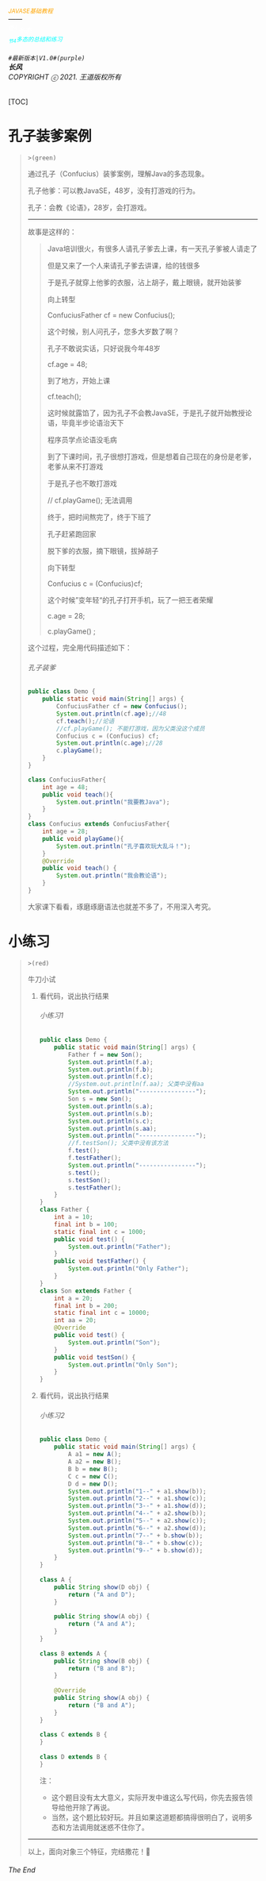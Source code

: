 ###### <sub><font color = orange>JAVASE基础教程</font></sub><br />——<br /><sup><font color=white>卷4</font></sup><font color=white>多态</font><br/><sup><sub><font color=cyan>节4</font></sub><font color=cyan>多态的总结和练习</font></sup><br/><br/>	``#最新版本|V1.0#(purple) ``<br/>**长风**<br/>*COPYRIGHT ⓒ 2021. 王道版权所有*

[TOC]

# 孔子装爹案例

> `>(green)`
>
> 通过孔子（Confucius）装爹案例，理解Java的多态现象。
>
> 孔子他爹：可以教JavaSE，48岁，没有打游戏的行为。
>
> 孔子：会教《论语》，28岁，会打游戏。
>
> ---
>
> 故事是这样的：
>
> > Java培训很火，有很多人请孔子爹去上课，有一天孔子爹被人请走了
> >
> > 但是又来了一个人来请孔子爹去讲课，给的钱很多
> >
> > 于是孔子就穿上他爹的衣服，沾上胡子，戴上眼镜，就开始装爹
> >
> > 向上转型
> >
> > ConfuciusFather cf = new Confucius();
> >
> > 这个时候，别人问孔子，您多大岁数了啊？
> >
> > 孔子不敢说实话，只好说我今年48岁
> >
> > cf.age = 48;
> >
> > 到了地方，开始上课
> >
> > cf.teach();
> >
> > 这时候就露馅了，因为孔子不会教JavaSE，于是孔子就开始教授论语，毕竟半步论语治天下
> >
> > 程序员学点论语没毛病
> >
> > 到了下课时间，孔子很想打游戏，但是想着自己现在的身份是老爹，老爹从来不打游戏
> >
> > 于是孔子也不敢打游戏
> >
> > // cf.playGame(); 无法调用
> >
> > 终于，把时间熬完了，终于下班了
> >
> > 孔子赶紧跑回家
> >
> > 脱下爹的衣服，摘下眼镜，拔掉胡子
> >
> > 向下转型
> >
> > Confucius  c = (Confucius)cf;
> >
> > 这个时候”变年轻“的孔子打开手机，玩了一把王者荣耀
> >
> > c.age = 28;
> >
> > c.playGame() ;
>
> 这个过程，完全用代码描述如下：
>
> ###### 孔子装爹
>
> ``` java
> public class Demo {
>     public static void main(String[] args) {
>         ConfuciusFather cf = new Confucius();
>         System.out.println(cf.age);//48
>         cf.teach();//论语
>         //cf.playGame(); 不能打游戏，因为父类没这个成员
>         Confucius c = (Confucius) cf;
>         System.out.println(c.age);//28
>         c.playGame();
>     }
> }
> 
> class ConfuciusFather{
>     int age = 48;
>     public void teach(){
>         System.out.println("我要教Java");
>     }
> }
> class Confucius extends ConfuciusFather{
>     int age = 28;
>     public void playGame(){
>         System.out.println("孔子喜欢玩大乱斗！");
>     }
>     @Override
>     public void teach() {
>         System.out.println("我会教论语");
>     }
> }
> ```
>
> 大家课下看看，琢磨琢磨语法也就差不多了，不用深入考究。

# 小练习

> `>(red)`
>
> 牛刀小试
>
> 1. 看代码，说出执行结果
>
>    ###### 小练习1
>
>    ``` java
>    public class Demo {
>        public static void main(String[] args) {
>            Father f = new Son();
>            System.out.println(f.a);
>            System.out.println(f.b);
>            System.out.println(f.c);
>            //System.out.println(f.aa); 父类中没有aa
>            System.out.println("----------------");
>            Son s = new Son();
>            System.out.println(s.a);
>            System.out.println(s.b);
>            System.out.println(s.c);
>            System.out.println(s.aa);
>            System.out.println("----------------");
>            //f.testSon(); 父类中没有该方法
>            f.test();
>            f.testFather();
>            System.out.println("----------------");
>            s.test();
>            s.testSon();
>            s.testFather();
>        }
>    }
>    class Father {
>        int a = 10;
>        final int b = 100;
>        static final int c = 1000;
>        public void test() {
>            System.out.println("Father");
>        }
>        public void testFather() {
>            System.out.println("Only Father");
>        }
>    }
>    class Son extends Father {
>        int a = 20;
>        final int b = 200;
>        static final int c = 10000;
>        int aa = 20;
>        @Override
>        public void test() {
>            System.out.println("Son");
>        }
>        public void testSon() {
>            System.out.println("Only Son");
>        }
>    }
>    ```
>
> 2. 看代码，说出执行结果
>
>    ###### 小练习2
>
>    ``` java
>    public class Demo {
>        public static void main(String[] args) {
>            A a1 = new A();
>            A a2 = new B();
>            B b = new B();
>            C c = new C();
>            D d = new D();
>            System.out.println("1--" + a1.show(b));
>            System.out.println("2--" + a1.show(c));
>            System.out.println("3--" + a1.show(d));
>            System.out.println("4--" + a2.show(b));
>            System.out.println("5--" + a2.show(c));
>            System.out.println("6--" + a2.show(d));
>            System.out.println("7--" + b.show(b));
>            System.out.println("8--" + b.show(c));
>            System.out.println("9--" + b.show(d));
>        }
>    }
>       
>    class A {
>        public String show(D obj) {
>            return ("A and D");
>        }
>       
>        public String show(A obj) {
>            return ("A and A");
>        }
>    }
>       
>    class B extends A {
>        public String show(B obj) {
>            return ("B and B");
>        }
>       
>        @Override
>        public String show(A obj) {
>            return ("B and A");
>        }
>    }
>       
>    class C extends B {
>    }
>       
>    class D extends B {
>    }
>    ```
>
>    注：
>
>    - 这个题目没有太大意义，实际开发中谁这么写代码，你先去报告领导给他开除了再说。
>    - 当然，这个题比较好玩。并且如果这道题都搞得很明白了，说明多态和方法调用就迷惑不住你了。
>
> ---
>
> 以上，面向对象三个特征，完结撒花！👏

###### The End

